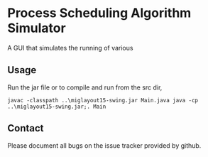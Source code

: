 Process Scheduling Algorithm Simulator
======================================

A GUI that simulates the running of various 

Usage
-----

Run the jar file or to compile and run from the src dir,

`javac -classpath ..\miglayout15-swing.jar Main.java
java -cp ..\miglayout15-swing.jar;. Main`

Contact
-------

Please document all bugs on the issue tracker provided by github.